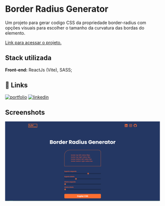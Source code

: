 
# Border Radius Generator

Um projeto para gerar codigo CSS da propriedade border-radius com opções visuais para escolher o tamanho da curvatura das bordas do elemento.

[Link para acessar o projeto.](https://border-radius-generator-sigma.vercel.app/)

## Stack utilizada

**Front-end:** ReactJs (Vite), SASS;


## 🔗 Links
[![portfolio](https://img.shields.io/badge/my_portfolio-000?style=for-the-badge&logo=ko-fi&logoColor=white)](https://portfolio-2-0-iota-henna.vercel.app/)
[![linkedin](https://img.shields.io/badge/linkedin-0A66C2?style=for-the-badge&logo=linkedin&logoColor=white)](https://www.linkedin.com/in/matheus-kristman-07a947171/)


## Screenshots

![App Screenshot](https://github.com/MatheusKristman/Border-Radius-Generator/blob/main/src/images/print.png)

